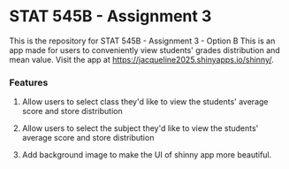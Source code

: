 # STAT 545B - Assignment 3

This is the repository for STAT 545B - Assignment 3 - Option B 
This is an app made for users to conveniently view students' grades distribution and mean value.
Visit the app at https://jacqueline2025.shinyapps.io/shinny/.

### Features

1. Allow users to select class they'd like to view the students' average score and store distribution

2. Allow users to select the subject they'd like to view the students' average score and store distribution

3. Add background image to make the UI of shinny app more beautiful.




